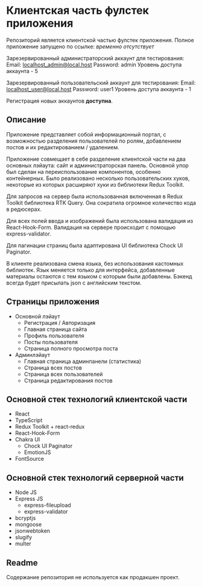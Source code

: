 # Клиентская часть фулстек приложения

Репозиторий является клиентской частью фулстек приложения.
Полное приложение запущено по ссылке: _временно отсутствует_

Зарезервированный администраторский аккаунт для тестирования:
Email: localhost_admin@local.host
Password: admin
Уровень доступа аккаунта - 5

Зарезервированный пользовательский аккаунт для тестирования:
Email: localhost_user@local.host
Password: user1
Уровень доступа аккаунта - 1

Регистрация новых аккаунтов **доступна**.

## Описание

Приложение представляет собой информационный портал, с возможностью разделения пользователей по ролям, добавлением постов и их редактированием / удалением.  

Приложение совмещает в себе разделение клиентской части на два основных лэйаута: сайт и администраторская панель.
Основной упор был сделан на переиспользование компонентов, особенно контейнерных. Было реализовано несколько пользовательских хуков, некоторые из которых расширяют хуки из библиотеки Redux Toolkit.  

Для запросов на сервер была использованная включенная в Redux Toolkit библиотека RTK Query. Она сократила огромное количество кода в редюсерах.

Для всех полей ввода и изображений была использована валидация из React-Hook-Form. Валидация на сервере происходит с помощью express-validator.

Для пагинации страниц была адаптирована UI библиотека Chock UI Paginator.

В клиенте реализована смена языка, без использования кастомных библиотек. Язык меняется только для интерфейса, добавленные материалы остаются с тем языком с которым были добавлены. Бэкенд всегда будет присылать json с английским текстом.

## Страницы приложения
* Основной лэйаут
  * Регистрация / Авторизация
  * Главная страница сайта
  * Профиль пользователя
  * Посты пользователя
  * Страница полного просмотра поста
* Админлэйаут
  * Главная страница админпанели (статистика)
  * Страница всех постов
  * Страница всех пользователей
  * Страница редактирования постов

## Основной стек технологий клиентской части

* React
* TypeScript
* Redux Toolkit + react-redux
* React-Hook-Form
* Chakra UI
  * Chock UI Paginator
  * EmotionJS
* FontSource

## Основной стек технологий серверной части

* Node JS
* Express JS
  * express-fileupload
  * express-validator
* bcryptjs
* mongoose
* jsonwebtoken
* slugify
* multer

## Readme

Содержание репозитория не используется как продакшен проект.